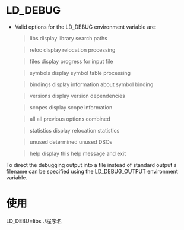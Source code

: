 # LD_DEBUG

- Valid options for the LD_DEBUG environment variable are:

  > libs        display library search paths
    
  >  reloc       display relocation processing
    
  >  files       display progress for input file
    
  >  symbols     display symbol table processing
    
  >  bindings    display information about symbol binding
    
  >  versions    display version dependencies
    
  >  scopes      display scope information
    
  >  all         all previous options combined
    
  >  statistics  display relocation statistics
    
  >  unused      determined unused DSOs
    
  >  help        display this help message and exit

To direct the debugging output into a file instead of standard output
a filename can be specified using the LD_DEBUG_OUTPUT environment variable.


# 使用
LD_DEBU=libs ./程序名
